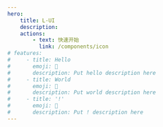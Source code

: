 ```yaml
---
hero:
    title: L-UI
    description:
    actions:
        - text: 快速开始
          link: /components/icon
# features:
#     - title: Hello
#       emoji: 💎
#       description: Put hello description here
#     - title: World
#       emoji: 🌈
#       description: Put world description here
#     - title: '!'
#       emoji: 🚀
#       description: Put ! description here
---
```


<code src="./index.tsx" inline></code>
